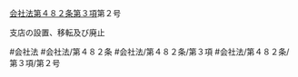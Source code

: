 [会社法第４８２条第３項](会社法＿＿＿＿第４８２条第３項)第２号

支店の設置、移転及び廃止


#会社法
#会社法/第４８２条
#会社法/第４８２条/第３項
#会社法/第４８２条/第３項/第２号
